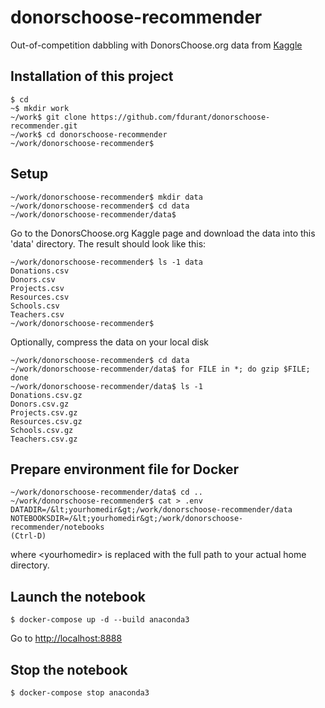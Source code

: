 # donorschoose-recommender

Out-of-competition dabbling with DonorsChoose.org data from [Kaggle](https://www.kaggle.com/donorschoose)

## Installation of this project
```
$ cd
~$ mkdir work
~/work$ git clone https://github.com/fdurant/donorschoose-recommender.git
~/work$ cd donorschoose-recommender
~/work/donorschoose-recommender$ 
```

## Setup

```
~/work/donorschoose-recommender$ mkdir data
~/work/donorschoose-recommender$ cd data
~/work/donorschoose-recommender/data$
```

Go to the DonorsChoose.org Kaggle page and download the data into this 'data' directory.
The result should look like this:
```
~/work/donorschoose-recommender$ ls -1 data
Donations.csv
Donors.csv
Projects.csv
Resources.csv
Schools.csv
Teachers.csv
~/work/donorschoose-recommender$
```

Optionally, compress the data on your local disk
```
~/work/donorschoose-recommender$ cd data
~/work/donorschoose-recommender/data$ for FILE in *; do gzip $FILE; done
~/work/donorschoose-recommender/data$ ls -1
Donations.csv.gz
Donors.csv.gz
Projects.csv.gz
Resources.csv.gz
Schools.csv.gz
Teachers.csv.gz
```

## Prepare environment file for Docker
```
~/work/donorschoose-recommender/data$ cd ..
~/work/donorschoose-recommender$ cat > .env
DATADIR=/&lt;yourhomedir&gt;/work/donorschoose-recommender/data
NOTEBOOKSDIR=/&lt;yourhomedir&gt;/work/donorschoose-recommender/notebooks
(Ctrl-D)
```
where &lt;yourhomedir&gt; is replaced with the full path to your actual home directory.

## Launch the notebook
```
$ docker-compose up -d --build anaconda3
```

Go to [http://localhost:8888](http://localhost:8888)


## Stop the notebook
```
$ docker-compose stop anaconda3
```
